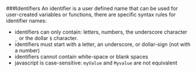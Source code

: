 ###Identifiers 
An identifier is a user defined name that can be used for user-created variables or functions, there are specific syntax rules for identifier names:
- identifiers can only contain: letters, numbers, the underscore character `_` or the dollar `$` character.
- identifiers must start with a letter, an underscore, or dollar-sign (not with a number)
- identifiers cannot contain white-space or blank spaces
- javascript is case-sensitive: `myValue` and `Myvalue` are not equivalent
